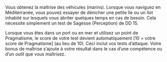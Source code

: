 ﻿---
id: origins_fr.md#peuple-de-la-mer
name: Peuple de la mer
---

Vous obtenez la maîtrise des véhicules (marins). Lorsque vous naviguez en Méditerranée, vous pouvez essayer de dénicher une petite île ou un îlot inhabité sur lesquels vous abriter quelques temps en cas de besoin. Cela nécessite simplement un test de Sagesse (Perception) de DD 15.

Lorsque vous êtes dans un port ou en mer et utilisez un point de Pragmatisme, le score de votre test devient automatiquement [10 + votre score de Pragmatisme] (au lieu de 10). Ceci inclut vos tests d’attaque. Votre bonus de maîtrise s’ajoute à votre résultat dans le cas d’une compétence ou d’un outil que vous maîtrisez.

